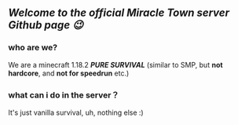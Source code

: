 ## ***Welcome to the official Miracle Town server Github page 😉***

### who are we?
We are a minecraft 1.18.2 ***PURE SURVIVAL***  (similar to SMP, but **not hardcore**, and **not for speedrun** etc.)

### what can i do in the server？
It's just vanilla survival, uh, nothing else :)

